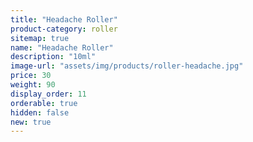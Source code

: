 ```yaml
---
title: "Headache Roller"
product-category: roller
sitemap: true
name: "Headache Roller"
description: "10ml"
image-url: "assets/img/products/roller-headache.jpg"
price: 30
weight: 90
display_order: 11
orderable: true
hidden: false
new: true
---
```

